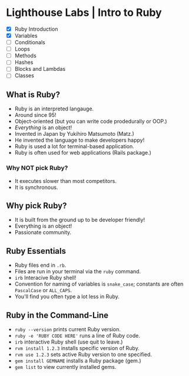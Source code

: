 # Lighthouse Labs | Intro to Ruby

* [X] Ruby Introduction
* [X] Variables
* [ ] Conditionals
* [ ] Loops
* [ ] Methods
* [ ] Hashes
* [ ] Blocks and Lambdas
* [ ] Classes

## What is Ruby?

* Ruby is an interpreted langauge.
* Around since 95!
* Object-oriented (but you can write code prodedurally or OOP.)
* *Everything* is an object!
* Invented in Japan by Yukihiro Matsumoto (Matz.)
* He invented the language to make developers happy!
* Ruby is used a lot for terminal-based application.
* Ruby is often used for web applications (Rails package.)

### Why NOT pick Ruby?

* It executes slower than most competitors.
* It is synchronous.

## Why pick Ruby?

* It is built from the ground up to be developer friendly!
* Everything is an object!
* Passionate community.

## Ruby Essentials

* Ruby files end in `.rb`.
* Files are run in your terminal via the `ruby` command.
* `irb` Interacive Ruby shell!
* Convention for naming of variables is `snake_case`; constants are often `PascalCase` or `ALL_CAPS`.
* You'll find you often type a lot less in Ruby.

## Ruby in the Command-Line

* `ruby --version` prints current Ruby version.
* `ruby -e 'RUBY CODE HERE'` runs a line of Ruby code.
* `irb` interactive Ruby shell (use quit to leave.)
* `rvm install 1.2.3` installs specific version of Ruby.
* `rvm use 1.2.3` sets active Ruby version to one specified.
* `gem install GEMNAME` installs a Ruby package (gem.)
* `gem list` to view currently installed gems.


